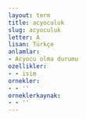 ```yaml
---
layout: term
title: acyoculuk
slug: acyoculuk
letter: A
lisan: Türkçe
anlamlar:
- Acyocu olma durumu
ozellikler:
- - isim
ornekler:
- - ''
orneklerkaynak:
- - ''
---
```

